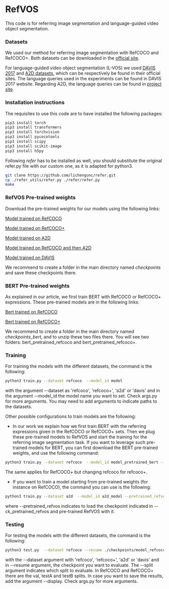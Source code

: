 # RefVOS

This code is for referring image segmentation and language-guided video object segmentation.

### Datasets

We used our method for referring image segmentation with RefCOCO and RefCOCO+. Both datasets can be downloaded in the [official site](https://github.com/lichengunc/refer).

For language-guided video object segmentation (L-VOS) we used [DAVIS 2017](https://davischallenge.org) and [A2D datasets](https://web.eecs.umich.edu/~jjcorso/r/a2d/), which can be respectively be found in their official sites. The language queries used in the experiments can be found in DAVIS 2017 website. Regarding A2D, the language queries can be found in [project site](https://kgavrilyuk.github.io/publication/actor_action/).


### Installation instructions

The requisites to use this code are to have installed the following packages:

```bash
pip3 install torch
pip3 install transformers
pip3 install torchvision
pip3 install pycocotools
pip3 install scipy
pip3 install scikit-image
pip3 install h5py 
```

Following *refer* has to be installed as well, you should substitute the original refer.py file with our custom one, as it is adapted for python3. 

```bash
git clone https://github.com/lichengunc/refer.git
cp ./refer_utils/refer.py ./refer/refer.py
make
```

### RefVOS Pre-trained weights

Download the pre-trained weights for our models using the following links:

[Model trained on RefCOCO](https://drive.google.com/file/d/1VI2TixrkjDORirkGGi3eXDJj35CRoEVr/view?usp=sharing)

[Model trained on RefCOCO+](https://drive.google.com/file/d/1HIM3xHkL2Z1rCnnA6OF3r8SmroL7EoQy/view?usp=sharing)

[Model trained on A2D](https://drive.google.com/file/d/1CqwYTwcD0lQ0VHJMJJ9iOmRGvjj3Eiuf/view?usp=sharing)

[Model trained on RefCOCO and then A2D](https://drive.google.com/open?id=1Y4sclYO4wViw-gH2nrLZ-XmLq0_FXpWf)

[Model trained on DAVIS](https://drive.google.com/open?id=1H3S4bZQChIlJNAM5mttbjTAr7pnOk1PL)

We recommend to create a folder in the main directory named *checkpoints* and save these checkpoints there.

### BERT Pre-trained weights

As explained in our article, we first train BERT with RefCOCO or RefCOCO+ expressions. These pre-trained models are in the following links:

[Bert trained on RefCOCO](https://drive.google.com/file/d/1-hpF7UwA-cza2MpT75fyHEsKLe7xgpGc/view?usp=sharing)

[Bert trained on RefCOCO+](https://drive.google.com/file/d/1FmDjRj66YXG4Hv8X1nagwmaSxhVC7Y7_/view?usp=sharing)

We recommend to create a folder in the main directory named *checkpoints_bert*, and to unzip these two files there. You will see two folders: bert_pretrained_refcoco and bert_pretrained_refcoco+.

### Training

For training the models with the different datasets, the command is the following:
```bash
python3 train.py --dataset refcoco  --model_id model
```
 
with the argument --dataset as 'refcoco', 'refcoco+', 'a2d' or 'davis' and in the argument --model_id the model name you want to set. Check args.py for more arguments. You may need to add arguments to indicate paths to the datasets.

Other possible configurations to train models are the following:

- In our work we explain how we first train BERT with the referring expressions given in the RefCOCO or RefCOCO+ sets. Then we plug these pre-trained models to RefVOS and start the training for the referring image segmentation task. If you want to leverage such pre-trained models for BERT, you can first download the BERT pre-trained weights, and use the following command:

```bash
python3 train.py --dataset refcoco  --model_id model_pretrained_bert --ck_bert ./checkpoints_bert/bert_pretrained_refcoco
```

The same applies for RefCOCO+ but changing refcoco for refcoco+.

- If you want to train a model starting from pre-trained weights (for instance on RefCOCO), the command you can use is the following:

```bash
python3 train.py --dataset a2d  --model_id a2d_model --pretrained_refvos --ck_pretrained_refvos ./checkpoints/model_refcoco.pth
```

where --pretrained_refvos indicates to load the checkpoint indicated in --ck_pretrained_refvos and pre-trained RefVOS with it.

### Testing

For testing the models with the different datasets, the command is the following:

```bash
python3 test.py  --dataset refcoco --resume ./checkpoints/model_refcoco.pth --split val
```

with the --dataset argument with 'refcoco', 'refcoco+', 'a2d' or 'davis' and in --resume argument, the checkpoint you want to evaluate. The --split argument indicates which split to evaluate. In RefCOCO and RefCOCO+ there are the val, testA and testB splits. In case you want to save the results, add the argument --display. Check args.py for more arguments. 

